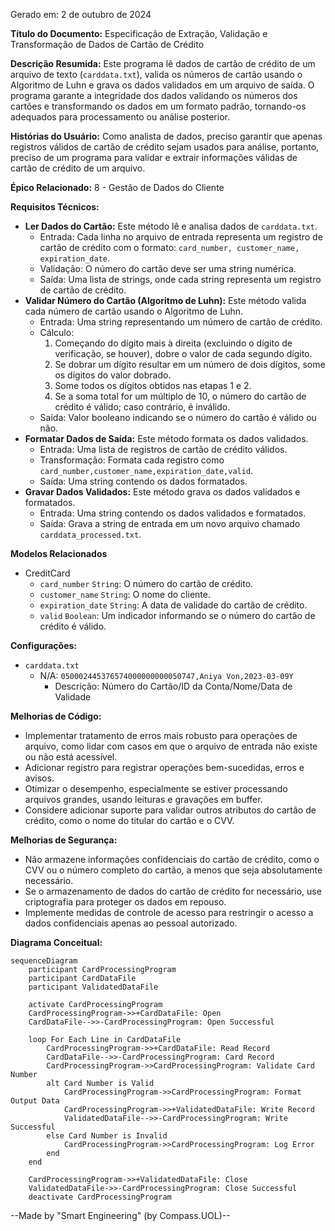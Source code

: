 Gerado em: 2 de outubro de 2024

**Título do Documento:** Especificação de Extração, Validação e Transformação de Dados de Cartão de Crédito

**Descrição Resumida:**
Este programa lê dados de cartão de crédito de um arquivo de texto (`carddata.txt`), valida os números de cartão usando o Algoritmo de Luhn e grava os dados validados em um arquivo de saída. O programa garante a integridade dos dados validando os números dos cartões e transformando os dados em um formato padrão, tornando-os adequados para processamento ou análise posterior.

**Histórias do Usuário:**
Como analista de dados, preciso garantir que apenas registros válidos de cartão de crédito sejam usados para análise, portanto, preciso de um programa para validar e extrair informações válidas de cartão de crédito de um arquivo.

**Épico Relacionado:**
8 - Gestão de Dados do Cliente

**Requisitos Técnicos:**

- **Ler Dados do Cartão:** Este método lê e analisa dados de `carddata.txt`.
  - Entrada: Cada linha no arquivo de entrada representa um registro de cartão de crédito com o formato: `card_number, customer_name, expiration_date`.
  - Validação: O número do cartão deve ser uma string numérica.
  - Saída: Uma lista de strings, onde cada string representa um registro de cartão de crédito.
- **Validar Número do Cartão (Algoritmo de Luhn):** Este método valida cada número de cartão usando o Algoritmo de Luhn.
  - Entrada: Uma string representando um número de cartão de crédito.
  - Cálculo: 
    1.	Começando do dígito mais à direita (excluindo o dígito de verificação, se houver), dobre o valor de cada segundo dígito.
    2.	Se dobrar um dígito resultar em um número de dois dígitos, some os dígitos do valor dobrado.
    3.	Some todos os dígitos obtidos nas etapas 1 e 2.
    4.	Se a soma total for um múltiplo de 10, o número do cartão de crédito é válido; caso contrário, é inválido.
  - Saída: Valor booleano indicando se o número do cartão é válido ou não.
- **Formatar Dados de Saída:** Este método formata os dados validados.
  - Entrada: Uma lista de registros de cartão de crédito válidos.
  - Transformação: Formata cada registro como `card_number,customer_name,expiration_date,valid`.
  - Saída: Uma string contendo os dados formatados.
- **Gravar Dados Validados:** Este método grava os dados validados e formatados.
  - Entrada: Uma string contendo os dados validados e formatados.
  - Saída: Grava a string de entrada em um novo arquivo chamado `carddata_processed.txt`.

**Modelos Relacionados**

- CreditCard
  - `card_number` `String`: O número do cartão de crédito.
  - `customer_name` `String`: O nome do cliente.
  - `expiration_date` `String`: A data de validade do cartão de crédito.
  - `valid` `Boolean`: Um indicador informando se o número do cartão de crédito é válido.

**Configurações:**

- `carddata.txt`
  - N/A: `050002445376574000000000050747,Aniya Von,2023-03-09Y`
	- Descrição: Número do Cartão/ID da Conta/Nome/Data de Validade

**Melhorias de Código:**

- Implementar tratamento de erros mais robusto para operações de arquivo, como lidar com casos em que o arquivo de entrada não existe ou não está acessível.
- Adicionar registro para registrar operações bem-sucedidas, erros e avisos.
- Otimizar o desempenho, especialmente se estiver processando arquivos grandes, usando leituras e gravações em buffer.
- Considere adicionar suporte para validar outros atributos do cartão de crédito, como o nome do titular do cartão e o CVV.

**Melhorias de Segurança:**

- Não armazene informações confidenciais do cartão de crédito, como o CVV ou o número completo do cartão, a menos que seja absolutamente necessário.
- Se o armazenamento de dados do cartão de crédito for necessário, use criptografia para proteger os dados em repouso.
- Implemente medidas de controle de acesso para restringir o acesso a dados confidenciais apenas ao pessoal autorizado.

**Diagrama Conceitual:**
```mermaid
sequenceDiagram
    participant CardProcessingProgram
    participant CardDataFile
    participant ValidatedDataFile

    activate CardProcessingProgram
    CardProcessingProgram->>+CardDataFile: Open
    CardDataFile-->>-CardProcessingProgram: Open Successful

    loop For Each Line in CardDataFile
        CardProcessingProgram->>+CardDataFile: Read Record
        CardDataFile-->>-CardProcessingProgram: Card Record
        CardProcessingProgram->>CardProcessingProgram: Validate Card Number
        alt Card Number is Valid
            CardProcessingProgram->>CardProcessingProgram: Format Output Data
            CardProcessingProgram->>+ValidatedDataFile: Write Record
            ValidatedDataFile-->>-CardProcessingProgram: Write Successful
        else Card Number is Invalid
            CardProcessingProgram->>CardProcessingProgram: Log Error
        end
    end

    CardProcessingProgram->>+ValidatedDataFile: Close
    ValidatedDataFile->>-CardProcessingProgram: Close Successful
    deactivate CardProcessingProgram
```

--Made by "Smart Engineering" (by Compass.UOL)--